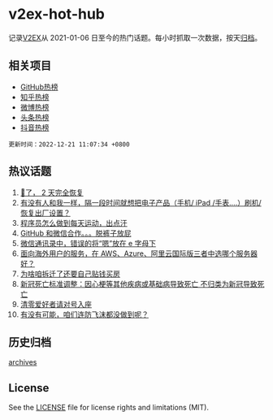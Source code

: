 # v2ex-hot-hub

 记录[V2EX](https://www.v2ex.com/)从 2021-01-06 日至今的热门话题。每小时抓取一次数据，按天[归档](archives)。
 
 ## 相关项目

- [GitHub热榜](https://github.com/snaildev/github-hot-hub)
- [知乎热榜](https://github.com/snaildev/zhihu-hot-hub)
- [微博热榜](https://github.com/snaildev/weibo-hot-hub)
- [头条热榜](https://github.com/snaildev/toutiao-hot-hub)
- [抖音热榜](https://github.com/snaildev/douyin-hot-hub)


 `更新时间：2022-12-21 11:07:34 +0800`

## 热议话题

1. [🐑了， 2 天完全恢复](https://www.v2ex.com/t/903705)
1. [有没有人和我一样，隔一段时间就想把电子产品（手机/ iPad /手表....）刷机/恢复出厂设置？](https://www.v2ex.com/t/903740)
1. [程序员怎么做到每天运动，出点汗](https://www.v2ex.com/t/903790)
1. [GitHub 和微信合作。。。脱裤子放屁](https://www.v2ex.com/t/903703)
1. [微信通讯录中，错误的将“嗯”放在 e 字母下](https://www.v2ex.com/t/903686)
1. [面向海外用户的服务，在 AWS、Azure、阿里云国际版三者中选哪个服务器好？](https://www.v2ex.com/t/903745)
1. [为啥咱拆迁了还要自己贴钱买房](https://www.v2ex.com/t/903844)
1. [新冠死亡标准调整：因心梗等其他疾病或基础病导致死亡 不归类为新冠导致死亡](https://www.v2ex.com/t/903766)
1. [清零爱好者请对号入座](https://www.v2ex.com/t/903822)
1. [有没有可能，咱们连防飞沫都没做到呢？](https://www.v2ex.com/t/903777)

## 历史归档

[archives](archives)

## License

See the [LICENSE](LICENSE) file for license rights and limitations (MIT).
